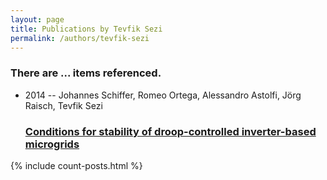 ```yaml
---
layout: page
title: Publications by Tevfik Sezi
permalink: /authors/tevfik-sezi
---
```


<h3 id="number-posts">There are ... items referenced.</h3>
<ul class="post-list">
<li><span class='post-meta'>2014 -- Johannes Schiffer, Romeo Ortega, Alessandro Astolfi, Jörg Raisch, Tevfik Sezi</span><h3><a class='post-link' href="{{ site.baseurl }}/conditions-for-stability-of-droop-controlled-inverter-based-microgrids">Conditions for stability of droop-controlled inverter-based microgrids</a></h3></li>

</ul>
{% include count-posts.html %}
